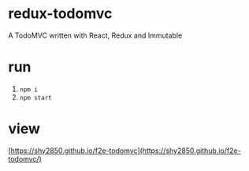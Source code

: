 # redux-todomvc
A TodoMVC written with React, Redux and Immutable

# run
1. `npm i`
2. `npm start`

# view
[https://shy2850.github.io/f2e-todomvc](https://shy2850.github.io/f2e-todomvc/)